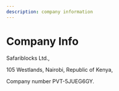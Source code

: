 ```yaml
---
description: company information
---
```


# Company Info

Safariblocks Ltd.,&#x20;

105 Westlands, Nairobi, Republic of Kenya,

Company number PVT-5JUEG6GY.

##
